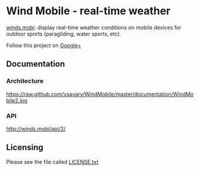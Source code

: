 Wind Mobile - real-time weather
==============================

[winds.mobi](http://winds.mobi): display real-time weather conditions on mobile devices for outdoor sports (paragliding, water sports, etc).

Follow this project on [Google+](https://www.google.com/+WindsMobi_fr)

Documentation
-------------

### Architecture

https://raw.github.com/ysavary/WindMobile/master/documentation/WindMobile2.jpg

### API

http://winds.mobi/api/2/

Licensing
---------

Please see the file called [LICENSE.txt](https://github.com/ysavary/WindMobile/blob/master/LICENSE.txt)
